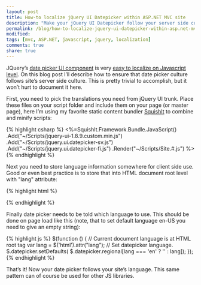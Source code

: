```yaml
---
layout: post
title: How-to localize jQuery UI Datepicker within ASP.NET MVC site
description: "Make your jQuery UI Datepicker follow your server side culture."
permalink: /blog/how-to-localize-jquery-ui-datepicker-within-asp.net-mvc-site
modified:
tags: [mvc, ASP.NET, javascript, jquery, localization]
comments: true
share: true
---
```


JQuery’s [date picker UI component](http://docs.jquery.com/UI/Datepicker) is very
[easy to localize on Javascript level](http://docs.jquery.com/UI/Datepicker/Localization).
On this blog post I’ll describe how to ensure that date picker culture follows site’s
server side culture. This is pretty trivial to accomplish, but it won’t hurt to
document it here.

First, you need to pick the translations you need from jQuery UI trunk. Place these
files on your script folder and include them on your page (or master page), here
I’m using my favorite static content bundler [SquishIt](https://github.com/jetheredge/SquishIt)
to combine and minify scripts:

{% highlight csharp %}
<%=SquishIt.Framework.Bundle.JavaScript()
    .Add("~/Scripts/jquery-ui-1.8.9.custom.min.js")
    .Add("~/Scripts/jquery.ui.datepicker-sv.js")
    .Add("~/Scripts/jquery.ui.datepicker-fi.js")
    .Render("~/Scripts/Site.#.js") %>
{% endhighlight %}

Next you need to store language information somewhere for client side use. Good or 
even best practice is to store that into HTML document root level with "lang" attribute:

{% highlight html %}
<html lang="<%=System.Threading.Thread.CurrentThread.CurrentUICulture.TwoLetterISOLanguageName %>">
{% endhighlight %}

Finally date picker needs to be told which language to use. This should be done on page load like this (note, that to set default language en-US you need to give an empty string):

{% highlight js %}
$(function () {
    // Current document language is at HTML root tag
    var lang = $('html').attr("lang");
    // Set datepicker language. 
    $.datepicker.setDefaults(
        $.datepicker.regional[lang === 'en' ? '' : lang]);
});
{% endhighlight %}

That’s it! Now your date picker follows your site’s language. This same pattern can of course be used for other JS libraries.
